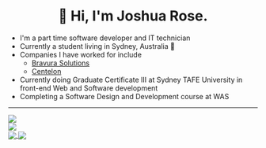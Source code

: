 <p>
  <h1 align="center">👋 Hi, I'm Joshua Rose.</h1>
</p>

* I'm a part time software developer and IT technician 
* Currently a student living in Sydney, Australia 🦘
*  Companies I have worked for include 
   * [Bravura Solutions](https://www.google.com/url?sa=t&rct=j&q=&esrc=s&source=web&cd=&cad=rja&uact=8&ved=2ahUKEwjbzZ2Ivvz3AhWXTGwGHZvAADwQFnoECBYQAQ&url=https%3A%2F%2Fwww.bravurasolutions.com%2Faustralia%2F&usg=AOvVaw3L-IIfClBAdMuQQxSQNfKP)
   * [Centelon](https://www.google.com/url?sa=t&rct=j&q=&esrc=s&source=web&cd=&cad=rja&uact=8&ved=2ahUKEwjdu\_Ggvvz3AhVARWwGHZwKAvUQFnoECAgQAQ&url=https%3A%2F%2Fcentelon.com%2F&usg=AOvVaw3vhyMWno0fcfs4VFaim-Q\_) 
* Currently doing Graduate Certificate III at Sydney TAFE University in front-end Web and Software development 
* Completing a Software Design and Development course at WAS

<hr>
<a href="https://github.com/JoshuaDanielRose/github-readme-stats">
  <img src="https://github-readme-stats.vercel.app/api?username=JoshuaDanielRose&theme=vue&border_radius=0&show_icons=true&hide_rank=true&include_all_commits=true&custom_title=Github Statistics&hide_border=true&count_private=true&hide=contribs,issues" />
</a>
<br>
<a href="https://github.com/JoshuaDanielRose/github-readme-stats">
  <img src="https://github-readme-stats.vercel.app/api/top-langs/?username=JoshuaDanielRose&langs_count=8&theme=vue&border_radius=0&hide_border=true" />
</a>
<br>

<a href="https://github.com/anuraghazra/github-readme-stats">
  <img align="center" src="https://github-readme-stats.vercel.app/api/pin/?username=anuraghazra&repo=github-readme-stats" />
</a>
<a href="https://github.com/anuraghazra/convoychat">
  <img align="center" src="https://github-readme-stats.vercel.app/api/pin/?username=anuraghazra&repo=convoychat" />
</a>
